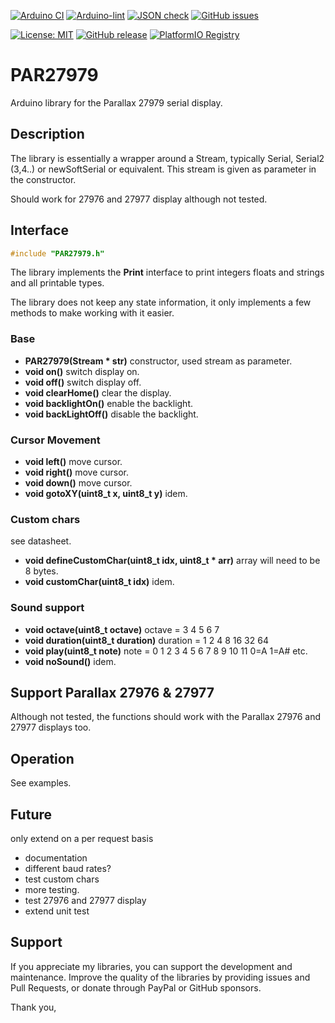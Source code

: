 
[![Arduino CI](https://github.com/RobTillaart/PAR27979/workflows/Arduino%20CI/badge.svg)](https://github.com/marketplace/actions/arduino_ci)
[![Arduino-lint](https://github.com/RobTillaart/PAR27979/actions/workflows/arduino-lint.yml/badge.svg)](https://github.com/RobTillaart/PAR27979/actions/workflows/arduino-lint.yml)
[![JSON check](https://github.com/RobTillaart/PAR27979/actions/workflows/jsoncheck.yml/badge.svg)](https://github.com/RobTillaart/PAR27979/actions/workflows/jsoncheck.yml)
[![GitHub issues](https://img.shields.io/github/issues/RobTillaart/PAR27979.svg)](https://github.com/RobTillaart/PAR27979/issues)

[![License: MIT](https://img.shields.io/badge/license-MIT-green.svg)](https://github.com/RobTillaart/PAR27979/blob/master/LICENSE)
[![GitHub release](https://img.shields.io/github/release/RobTillaart/PAR27979.svg?maxAge=3600)](https://github.com/RobTillaart/PAR27979/releases)
[![PlatformIO Registry](https://badges.registry.platformio.org/packages/robtillaart/library/PAR27979.svg)](https://registry.platformio.org/libraries/robtillaart/PAR27979)


# PAR27979

Arduino library for the Parallax 27979 serial display.


## Description

The library is essentially a wrapper around a Stream, typically Serial, 
Serial2 (3,4..) or newSoftSerial or equivalent.
This stream is given as parameter in the constructor.

Should work for 27976 and 27977 display although not tested.


## Interface

```cpp
#include "PAR27979.h"
```

The library implements the **Print** interface to print integers
floats and strings and all printable types.

The library does not keep any state information, it only implements a few
methods to make working with it easier.

### Base

- **PAR27979(Stream \* str)** constructor, used stream as parameter.
- **void on()** switch display on.
- **void off()** switch display off.
- **void clearHome()** clear the display.
- **void backlightOn()** enable the backlight.
- **void backLightOff()** disable the backlight.


### Cursor Movement

- **void left()** move cursor.
- **void right()** move cursor.
- **void down()** move cursor.
- **void gotoXY(uint8_t x, uint8_t y)** idem.


### Custom chars

see datasheet.

- **void defineCustomChar(uint8_t idx, uint8_t \* arr)** array will need to be 8 bytes.
- **void customChar(uint8_t idx)** idem.


### Sound support

- **void octave(uint8_t octave)**  octave =  3 4 5 6 7
- **void duration(uint8_t duration)** duration = 1 2 4 8 16 32 64
- **void play(uint8_t note)** note = 0 1 2 3 4 5 6 7 8 9 10 11   0=A 1=A# etc.
- **void noSound()** idem.


## Support Parallax 27976 & 27977

Although not tested, the functions should work with the
Parallax 27976 and 27977 displays too.


## Operation

See examples.

## Future

only extend on a per request basis

- documentation
- different baud rates?
- test custom chars
- more testing.
- test 27976 and 27977 display 
- extend unit test


## Support

If you appreciate my libraries, you can support the development and maintenance.
Improve the quality of the libraries by providing issues and Pull Requests, or
donate through PayPal or GitHub sponsors.

Thank you,

